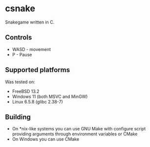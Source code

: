 # csnake
Snakegame written in C.  

Controls  
--
- WASD - movement  
- P - Pause

Supported platforms  
--
Was tested on:  
- FreeBSD 13.2  
- Windows 11 (both MSVC and MinGW)  
- Linux 6.5.8 (glibc 2.38-7)  

Building
--
- On \*nix-like systems you can use GNU Make with configure script providing arguments through environment variables or CMake   
- On Windows you can use CMake  
